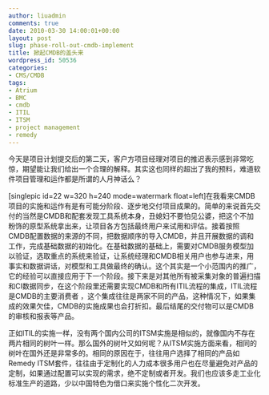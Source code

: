 ```yaml
---
author: liuadmin
comments: true
date: 2010-03-30 14:00:01+00:00
layout: post
slug: phase-roll-out-cmdb-implement
title: 掀起CMDB的盖头来
wordpress_id: 50536
categories:
- CMS/CMDB
tags:
- Atrium
- BMC
- cmdb
- ITIL
- ITSM
- project management
- remedy
---
```


今天是项目计划提交后的第二天，客户方项目经理对项目的推迟表示感到非常吃惊，期望能让我们给出一个合理的解释。其实这也同样的超出了我的预料，难道软件项目管理和运作都是所谓的人月神话么？

[singlepic id=22 w=320 h=240 mode=watermark float=left]在我看来CMDB项目的实施和运作有是有可能分阶段、逐步地交付项目成果的。简单的来说首先交付的当然是CMDB和配套发现工具系统本身，丑媳妇不要怕见公婆，把这个不加粉饰的原型系统拿出来，让项目各方包括最终用户来试用和评估。接着按照CMDB配置数据的来源的不同，把数据顺序的导入CMDB，并且开展数据的调和工作，完成基础数据的初始化。在基础数据的基础上，需要对CMDB服务模型加以验证，选取重点的系统来验证，让系统经理和CMDB相关用户也参与进来，用事实和数据讲话，对模型和工具做最终的确认。这个其实是一个小范围内的推广，它的经验可以直接应用于下一个阶段。接下来是对其他所有被采集对象的普遍扫描和CI数据同步，在这个阶段里还需要实现CMDB和所有ITIL流程的集成，ITIL流程是CMDB的主要消费者 ，这个集成往往是两家不同的产品，这种情况下，如果集成的效果欠佳，CMDB的实施成果也会打折扣。最后结尾的交付物可以是CMDB的审核和报表等产品。

正如ITIL的实施一样，没有两个国内公司的ITSM实施是相似的，就像国内不存在两片相同的树叶一样。那么国外的树叶又如何呢？从ITSM实施方面来看，相同的树叶在国外还是非常多的。相同的原因在于，往往用户选择了相同的产品如Remedy ITSM套件，往往由于定制化的人力成本很多用户也在尽量避免对产品的定制，如果通过配置可以实现的需求，绝不定制或者开发。我们也应该多走工业化标准生产的道路，少以中国特色为借口来实施个性化二次开发。
